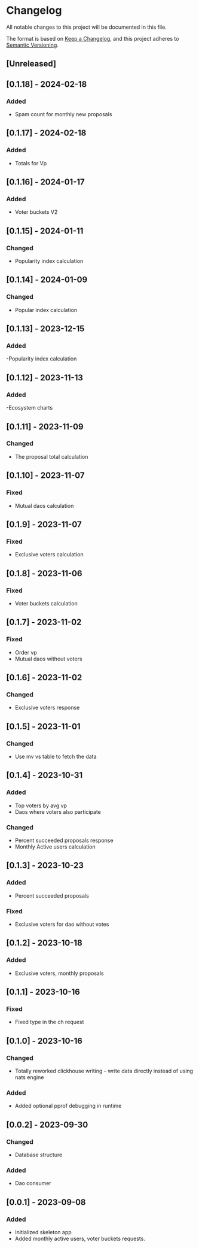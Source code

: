 # Changelog

All notable changes to this project will be documented in this file.

The format is based on [Keep a Changelog](https://keepachangelog.com/en/1.0.0/), and this project adheres
to [Semantic Versioning](https://semver.org/spec/v2.0.0.html).

## [Unreleased]

## [0.1.18] - 2024-02-18

### Added
- Spam count for monthly new proposals

## [0.1.17] - 2024-02-18

### Added
- Totals for Vp

## [0.1.16] - 2024-01-17

### Added
- Voter buckets V2

## [0.1.15] - 2024-01-11

### Changed
- Popularity index calculation

## [0.1.14] - 2024-01-09

### Changed
- Popular index calculation

## [0.1.13] - 2023-12-15

### Added
-Popularity index calculation

## [0.1.12] - 2023-11-13

### Added 
-Ecosystem charts

## [0.1.11] - 2023-11-09

### Changed
- The proposal total calculation

## [0.1.10] - 2023-11-07

### Fixed
- Mutual daos calculation

## [0.1.9] - 2023-11-07

### Fixed
- Exclusive voters calculation

## [0.1.8] - 2023-11-06

### Fixed
- Voter buckets calculation

## [0.1.7] - 2023-11-02

### Fixed
- Order vp
- Mutual daos without voters

## [0.1.6] - 2023-11-02

### Changed
- Exclusive voters response

## [0.1.5] - 2023-11-01

### Changed
- Use mv vs table to fetch the data

## [0.1.4] - 2023-10-31

### Added
- Top voters by avg vp
- Daos where voters also participate

### Changed
- Percent succeeded proposals response
- Monthly Active users calculation

## [0.1.3] - 2023-10-23

### Added
- Percent succeeded proposals

### Fixed
- Exclusive voters for dao without votes

## [0.1.2] - 2023-10-18

### Added
- Exclusive voters, monthly proposals

## [0.1.1] - 2023-10-16

### Fixed
- Fixed type in the ch request

## [0.1.0] - 2023-10-16

### Changed
- Totally reworked clickhouse writing - write data directly instead of using nats engine

### Added
- Added optional pprof debugging in runtime

## [0.0.2] - 2023-09-30

### Changed
- Database structure

### Added
- Dao consumer

## [0.0.1] - 2023-09-08

### Added
- Initialized skeleton app 
- Added monthly active users, voter buckets requests.
